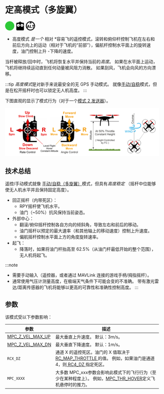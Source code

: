 # 定高模式（多旋翼）

[<img src="../../assets/site/difficulty_easy.png" title="易于使用" width="30px" />](../getting_started/flight_modes.md#key_difficulty)&nbsp;[<img src="../../assets/site/remote_control.svg" title="需要手动或遥控控制" width="30px" />](../getting_started/flight_modes.md#key_manual)&nbsp;[<img src="../../assets/site/altitude_icon.svg" title="所需高度（例如巴罗、测距仪）" width="30px" />](../getting_started/flight_modes.md#altitude_only)

* 高度模式 *是一个* 相对 *容易飞的遥控模式，滚转和俯仰杆控制飞机在左右和前后方向上的运动（相对于飞机的“前部”），偏航杆控制水平面上的旋转速度，油门控制上升 -下降的速度。

当杆被释放/回中时，飞机将恢复水平并保持当前的*高度*。 如果在水平面上运动，飞机将继持续运动直到任何动量被风阻力消散。 如果刮风，飞机会向风的方向漂移。

:::tip
*高度模式*是对新手来说最安全的无 GPS 手动模式。 就像[手动/自稳](../flight_modes/manual_stabilized_mc.md)模式，但是在松开摇杆时也可以锁定无人机高度。
:::

下图直观的显示了模式行为（对于一个[模式 2 发送器](../getting_started/rc_transmitter_receiver.md#transmitter_modes)）。

![高度控制 MC - Mode2 RC 控制器](../../assets/flight_modes/altitude_control_mode_copter.png)

## 技术总结

遥控/手动模式就像 [手动/自稳（多旋翼）](../flight_modes/manual_stabilized_mc.md)模式，但具有*高度稳定* （摇杆中位能够使无人机水平并且保持固定高度）。

* 回正摇杆（内带死区）： 
  * RPY摇杆使飞机水平。
  * 油门（~50%）抗风保持当前姿态。
* 外部中心： 
  * 翻滚/俯仰摇杆控制各自方向的倾斜角，导致左右和前后的移动。
  * 油门摇杆以预定的最大速率（和其他轴上的移动速度）控制上升速度。
  * 偏航摇杆控制水平面上方的角度旋转速率。
* 起飞： 
  * 降落时，如果将油门杆抬高至 62.5%（从油门杆最低开始的整个范围），无人机将起飞。

:::note

* 需要手动输入（遥控器，或者通过 MAVLink 连接的游戏手柄/拇指摇杆）。
* 通常使用气压计测量高度，在极端天气条件下可能会变的不准确。 带有激光雷达/距离传感器的飞机将能够以更高的可靠性和准确性控制高度。
:::

## 参数

该模式受以下参数影响：

| 参数                                                                                                          | 描述                                                                                                                                                                                        |
| ----------------------------------------------------------------------------------------------------------- | ----------------------------------------------------------------------------------------------------------------------------------------------------------------------------------------- |
| <span id="MPC_Z_VEL_MAX_UP"></span>[MPC_Z_VEL_MAX_UP](../advanced_config/parameter_reference.md#MPC_Z_VEL_MAX_UP) | 最大垂直上升速度。 默认：3m/s。                                                                                                                                                                        |
| <span id="MPC_Z_VEL_MAX_DN"></span>[MPC_Z_VEL_MAX_DN](../advanced_config/parameter_reference.md#MPC_Z_VEL_MAX_DN) | 最大垂直下降速度。 默认：1m/s。                                                                                                                                                                        |
| <span id="RCX_DZ"></span>`RCX_DZ`                                                                           | 通道 X 的遥控死区。油门的 X 值取决于 [ RC_MAP_THROTTLE ](../advanced_config/parameter_reference.md#RC_MAP_THROTTLE) 的值。 例如，如果油门是通道4，则[ RC4_DZ ](../advanced_config/parameter_reference.md#RC4_DZ)指定死区。 |
| <span id="MPC_xxx"></span>`MPC_XXXX`                                                                         | 大多数 MPC_xxx参数会影响此模式下的飞行行为（至少在某种程度上）。 例如，[MPC_THR_HOVER](../advanced_config/parameter_reference.md#MPC_THR_HOVER)定义飞机悬停时的推力。                                                             |